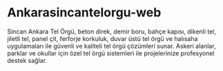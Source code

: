 # Ankarasincantelorgu-web
Sincan Ankara Tel Örgü, beton direk, demir boru, bahçe kapısı, dikenli tel, jiletli tel, panel çit, ferforje korkuluk, duvar üstü tel örgü ve halısaha uygulamaları ile güvenli ve kaliteli tel örgü çözümleri sunar. Askeri alanlar, parklar ve okullar için özel tel örgü sistemleri ile projelerinize profesyonel destek sağlar.
